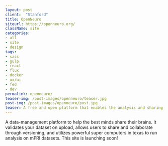 ```yaml
---
layout: post
client:  "Stanford"
title: OpenNeuro
siteurl: https://openneuro.org/
className: site
categories:
- all
- site
- design
tags:
- sass
- gulp
- react
- flux
- docker
- ux/ui
- fed
- dev
permalink: openneuro/
teaser-img: /post-images/openneuro/teaser.jpg
post-img: /post-images/openneuro/post.jpg
teaser: A free and open platform that enables the analysis and sharing of neuroimaging data.
---
```

A data-management platform to help the best minds share their brains. It validates your dataset on upload, allows users to share and collaborate through versioning, and utilizes powerful super computers in texas  to run analysis on mFRI datasets. This site is launching soon!